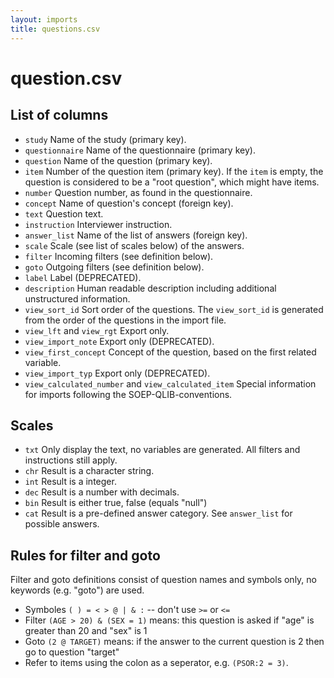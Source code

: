 ```yaml
---
layout: imports
title: questions.csv
---
```


question.csv
============

List of columns
---------------
* `study` Name of the study (primary key).
* `questionnaire` Name of the questionnaire (primary key).
* `question` Name of the question (primary key).
* `item` Number of the question item (primary key). If the `item` is empty,
  the question is considered to be a "root question", which might have items.
* `number` Question number, as found in the questionnaire.
* `concept` Name of question's concept (foreign key).
* `text` Question text.
* `instruction` Interviewer instruction.
* `answer_list` Name of the list of answers (foreign key).
* `scale` Scale (see list of scales below) of the answers.
* `filter` Incoming filters (see definition below).
* `goto` Outgoing filters (see definition below).
* `label` Label (DEPRECATED).
* `description` Human readable description including additional unstructured information.
* `view_sort_id` Sort order of the questions. The `view_sort_id` is generated
  from the order of the questions in the import file.
* `view_lft` and `view_rgt` Export only.
* `view_import_note` Export only (DEPRECATED).
* `view_first_concept` Concept of the question, based on the first related
  variable.
* `view_import_typ` Export only (DEPRECATED).
* `view_calculated_number` and `view_calculated_item` Special information for
  imports following the SOEP-QLIB-conventions.

Scales
------

* `txt` Only display the text, no variables are generated. All filters and
  instructions still apply.
* `chr` Result is a character string.
* `int` Result is a integer.
* `dec` Result is a number with decimals.
* `bin` Result is either true, false (equals "null")
* `cat` Result is a pre-defined answer category. See `answer_list` for
  possible answers.

Rules for filter and goto
-------------------------

Filter and goto definitions consist of question names and symbols only,
no keywords (e.g. "goto") are used.

* Symboles `( ) = < > @ | & :` -- don't use `>=` or `<=`
* Filter `(AGE > 20) & (SEX = 1)` means: this question is asked if "age" is
  greater than 20 and "sex" is 1
* Goto `(2 @ TARGET)` means: if the answer to the current question is 2 then
  go to question "target"
* Refer to items using the colon as a seperator, e.g. `(PSOR:2 = 3)`.

